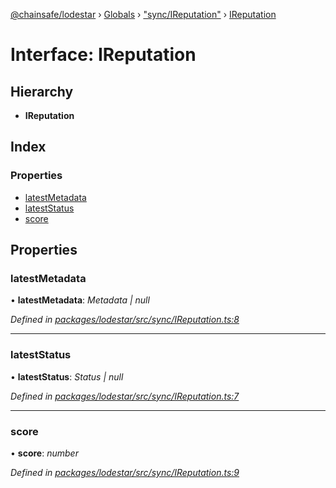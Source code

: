 [@chainsafe/lodestar](../README.md) › [Globals](../globals.md) › ["sync/IReputation"](../modules/_sync_ireputation_.md) › [IReputation](_sync_ireputation_.ireputation.md)

# Interface: IReputation

## Hierarchy

* **IReputation**

## Index

### Properties

* [latestMetadata](_sync_ireputation_.ireputation.md#latestmetadata)
* [latestStatus](_sync_ireputation_.ireputation.md#lateststatus)
* [score](_sync_ireputation_.ireputation.md#score)

## Properties

###  latestMetadata

• **latestMetadata**: *Metadata | null*

*Defined in [packages/lodestar/src/sync/IReputation.ts:8](https://github.com/ChainSafe/lodestar/blob/393d800/packages/lodestar/src/sync/IReputation.ts#L8)*

___

###  latestStatus

• **latestStatus**: *Status | null*

*Defined in [packages/lodestar/src/sync/IReputation.ts:7](https://github.com/ChainSafe/lodestar/blob/393d800/packages/lodestar/src/sync/IReputation.ts#L7)*

___

###  score

• **score**: *number*

*Defined in [packages/lodestar/src/sync/IReputation.ts:9](https://github.com/ChainSafe/lodestar/blob/393d800/packages/lodestar/src/sync/IReputation.ts#L9)*

